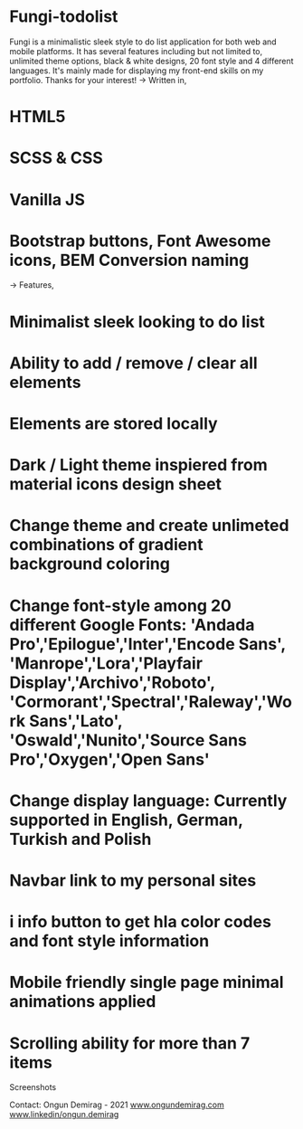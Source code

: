 # Fungi-todolist
 Fungi is a minimalistic sleek style to do list application for both web and mobile platforms. It has several features including but not limited to, unlimited theme options, black & white designs, 20 font style and 4 different languages. It's mainly made for displaying my front-end skills on my portfolio. Thanks for your interest!
-> Written in,
  # HTML5
  # SCSS & CSS 
  # Vanilla JS
  # Bootstrap buttons, Font Awesome icons, BEM Conversion naming
-> Features,
 # Minimalist sleek looking to do list
 # Ability to add / remove / clear all elements
 # Elements are stored locally
 # Dark / Light theme inspiered from material icons design sheet
 # Change theme and create unlimeted combinations of gradient background coloring
 # Change font-style among 20 different Google Fonts: 'Andada Pro','Epilogue','Inter','Encode Sans', 'Manrope','Lora','Playfair Display','Archivo','Roboto', 'Cormorant','Spectral','Raleway','Work Sans','Lato', 'Oswald','Nunito','Source Sans Pro','Oxygen','Open Sans'
 # Change display language: Currently supported in English, German, Turkish and Polish
 # Navbar link to my personal sites
 # i info button to get hla color codes and font style information
 # Mobile friendly single page minimal animations applied
 # Scrolling ability for more than 7 items 
Screenshots

Contact:
Ongun Demirag - 2021
www.ongundemirag.com
www.linkedin/ongun.demirag
 
